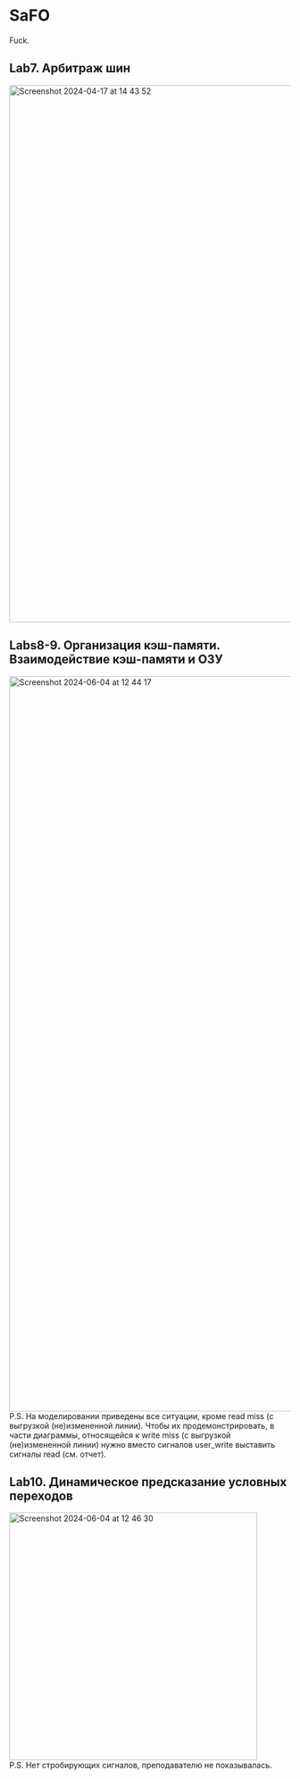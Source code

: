 # SaFO

Fuck.

## Lab7. Арбитраж шин
<img width="962" alt="Screenshot 2024-04-17 at 14 43 52" src="https://github.com/SneakyElfff/SaFO/assets/12890935/f033e000-19ec-42c1-9be5-50c5fa996dcc">

## Labs8-9. Организация кэш-памяти. Взаимодействие кэш-памяти и ОЗУ
<img width="1317" alt="Screenshot 2024-06-04 at 12 44 17" src="https://github.com/SneakyElfff/SaFO/assets/12890935/86165fae-de5e-4265-b83f-00adec4f108d">
P.S. На моделировании приведены все ситуации, кроме read miss (с выгрузкой (не)измененной линии). Чтобы их продемонстрировать, в части диаграммы, относящейся к write miss (с выгрузкой (не)измененной линии) нужно вместо сигналов user_write выставить сигналы read (см. отчет).

## Lab10. Динамическое предсказание условных переходов
<img width="444" alt="Screenshot 2024-06-04 at 12 46 30" src="https://github.com/SneakyElfff/SaFO/assets/12890935/1c05db6b-53b7-43ae-ad50-09eb2f8a694f"> <br>
P.S. Нет стробирующих сигналов, преподавателю не показывалась.
